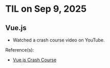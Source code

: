 # TIL on Sep 9, 2025
## Vue.js
- Watched a crash course video on YouTube.

Reference(s): 
- [Vue.js Crash Course](https://youtu.be/VeNfHj6MhgA?si=qMp_r8OjUnVL03Vp)